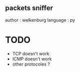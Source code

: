 ## packets sniffer

author : welkenburg
language : py

# TODO
- TCP doesn't work
- ICMP doesn't work
- other protocoles ?